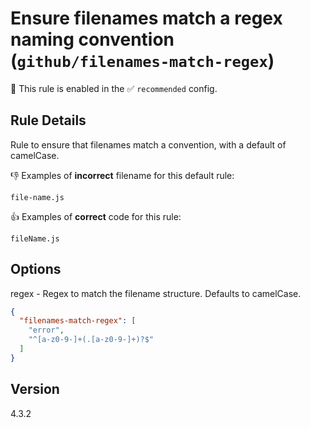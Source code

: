 # Ensure filenames match a regex naming convention (`github/filenames-match-regex`)

💼 This rule is enabled in the ✅ `recommended` config.

<!-- end auto-generated rule header -->

## Rule Details

Rule to ensure that filenames match a convention, with a default of camelCase.

👎 Examples of **incorrect** filename for this default rule:

`file-name.js`

👍 Examples of **correct** code for this rule:

`fileName.js`

## Options

regex - Regex to match the filename structure. Defaults to camelCase.


```json
{
  "filenames-match-regex": [
    "error",
    "^[a-z0-9-]+(.[a-z0-9-]+)?$"
  ]
}
```

## Version

4.3.2

